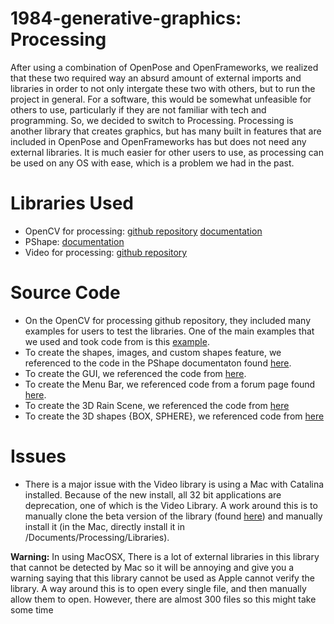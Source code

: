 # 1984-generative-graphics: Processing
After using a combination of OpenPose and OpenFrameworks, we realized that these two required way an absurd amount of external imports and libraries in order to not only intergate these two with others, but to run the project in general. For a software, this would be somewhat unfeasible for others to use, particularly if they are not familiar with tech and programming. So, we decided to switch to Processing. Processing is another library that creates graphics, but has many built in features that are included in OpenPose and OpenFrameworks has but does not need any external libraries. It is much easier for other users to use, as processing can be used on any OS with ease, which is a problem we had in the past.

# Libraries Used
- OpenCV for processing: [github repository](https://github.com/atduskgreg/opencv-processing) [documentation](http://atduskgreg.github.io/opencv-processing/reference/)
- PShape: [documentation](https://processing.github.io/processing-javadocs/core/processing/core/PShape.html)
- Video for processing: [github repository](https://github.com/processing/processing-video)

# Source Code
- On the OpenCV for processing github repository, they included many examples for users to test the libraries. One of the main examples that we used and took code from is this [example](https://github.com/atduskgreg/opencv-processing/tree/master/examples/LiveCamTest).
- To create the shapes, images, and custom shapes feature, we referenced to the code in the PShape documentaton found [here](https://processing.org/tutorials/pshape/).
- To create the GUI, we referenced the code from [here](https://www.kasperkamperman.com/blog/processing-code/controlp5-library-example1/).
- To create the Menu Bar, we referenced code from a forum page found [here](https://forum.processing.org/two/discussion/12202/is-there-a-way-to-associate-a-menu-bar-with-the-sketch-frame).
- To create the 3D Rain Scene, we referenced the code from [here](https://discourse.processing.org/t/simple-3d-rain-simulation/10834)
- To create the 3D shapes {BOX, SPHERE}, we referenced code from [here](https://processing.org/examples/primitives3d.html)

# Issues
- There is a major issue with the Video library is using a Mac with Catalina installed. Because of the new install, all 32 bit applications are deprecation, one of which is the Video Library. A work around this is to manually clone the beta version of the library (found [here](https://github.com/processing/processing-video/releases/tag/r6-v2.0-beta4))
and manually install it (in the Mac, directly install it in /Documents/Processing/Libraries). 

**Warning:** In using MacOSX, There is a lot of external libraries in this library that cannot be detected by Mac so it will be annoying and give you a warning saying that this library cannot be used as Apple cannot verify the library. A way around this is to open every single file, and then manually allow them to open. However, there are almost 300 files so this might take some time

